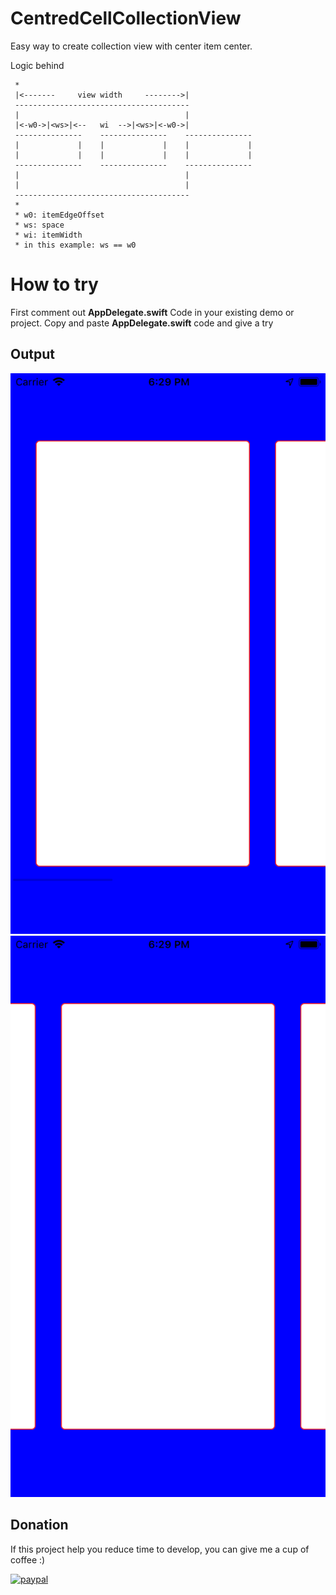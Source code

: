 # CentredCellCollectionView

Easy way to create collection view with center item center.


Logic behind 

 
    
     *
     |<-------     view width     -------->|
     ---------------------------------------
     |                                     |
     |<-w0->|<ws>|<--   wi  -->|<ws>|<-w0->|
     ---------------    ---------------    ---------------
     |             |    |             |    |             |
     |             |    |             |    |             |
     ---------------    ---------------    ---------------
     |                                     |
     |                                     |
     ---------------------------------------
     *
     * w0: itemEdgeOffset
     * ws: space
     * wi: itemWidth
     * in this example: ws == w0
    
    
    
# How to try
    

First comment out  **AppDelegate.swift** Code in your existing demo or project. 
Copy and paste  **AppDelegate.swift** code and give a try 

    
Output
----

<img src = "https://github.com/PrashantKT/CentredCellCollectionView/blob/master/Simulator%20Screen%20Shot%20-%20iPhone%208%20-%202019-05-29%20at%2018.29.02.png">

<img src = "https://github.com/PrashantKT/CentredCellCollectionView/blob/master/Simulator%20Screen%20Shot%20-%20iPhone%208%20-%202019-05-29%20at%2018.29.00.png">

    

## Donation
If this project help you reduce time to develop, you can give me a cup of coffee  :) 

[![paypal](https://www.paypalobjects.com/en_US/i/btn/btn_donateCC_LG.gif)](https://www.paypal.me/prashantkt)
